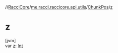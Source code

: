 //[RacciCore](../../../index.md)/[me.racci.raccicore.api.utils](../index.md)/[ChunkPos](index.md)/[z](z.md)

# z

[jvm]\
var [z](z.md): [Int](https://kotlinlang.org/api/latest/jvm/stdlib/kotlin/-int/index.html)
